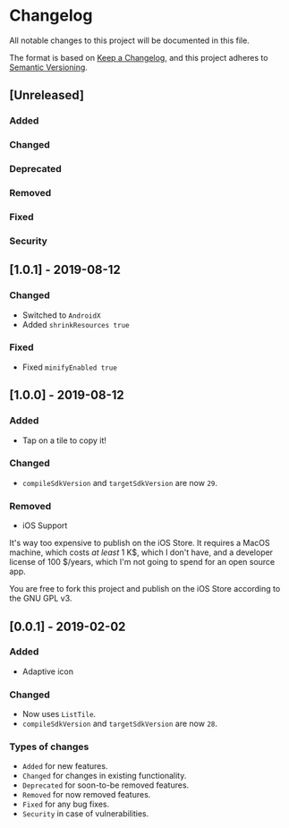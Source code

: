 # Changelog

All notable changes to this project will be documented in this file.

The format is based on [Keep a Changelog](https://keepachangelog.com/), and this project adheres to [Semantic Versioning](https://semver.org/).

## [Unreleased]

### Added

### Changed

### Deprecated

### Removed

### Fixed

### Security

## [1.0.1] - 2019-08-12

### Changed

* Switched to `AndroidX`
* Added `shrinkResources true`

### Fixed

* Fixed `minifyEnabled true`

## [1.0.0] - 2019-08-12

### Added

* Tap on a tile to copy it!

### Changed

* `compileSdkVersion` and `targetSdkVersion` are now `29`.

### Removed

* iOS Support

It's way too expensive to publish on the iOS Store. It requires a MacOS machine, which costs *at least* 1 K$, which I don't have, and a developer license of 100 $/years, which I'm not going to spend for an open source app.

You are free to fork this project and publish on the iOS Store according to the GNU GPL v3.

## [0.0.1] - 2019-02-02

### Added

* Adaptive icon

### Changed

* Now uses `ListTile`.
* `compileSdkVersion` and `targetSdkVersion` are now `28`.

### Types of changes

* `Added` for new features.
* `Changed` for changes in existing functionality.
* `Deprecated` for soon-to-be removed features.
* `Removed` for now removed features.
* `Fixed` for any bug fixes.
* `Security` in case of vulnerabilities.
